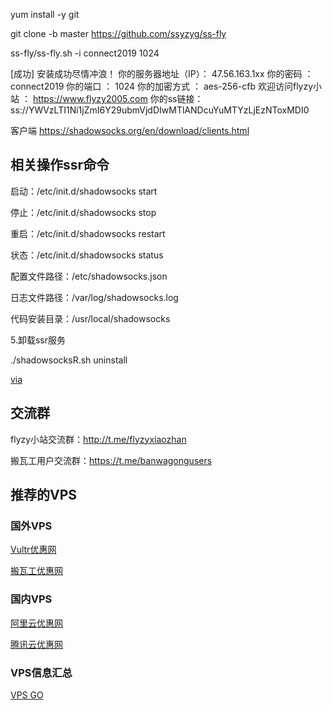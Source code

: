 yum install -y git

git clone -b master https://github.com/ssyzyg/ss-fly

ss-fly/ss-fly.sh -i connect2019 1024


[成功] 安装成功尽情冲浪！
你的服务器地址（IP）： 47.56.163.1xx
你的密码            ： connect2019
你的端口            ： 1024
你的加密方式        ： aes-256-cfb
欢迎访问flyzy小站   ： https://www.flyzy2005.com
你的ss链接： ss://YWVzLTI1Ni1jZmI6Y29ubmVjdDIwMTlANDcuYuMTYzLjEzNToxMDI0

客户端 https://shadowsocks.org/en/download/clients.html

## 相关操作ssr命令

启动：/etc/init.d/shadowsocks start

停止：/etc/init.d/shadowsocks stop

重启：/etc/init.d/shadowsocks restart

状态：/etc/init.d/shadowsocks status


配置文件路径：/etc/shadowsocks.json

日志文件路径：/var/log/shadowsocks.log

代码安装目录：/usr/local/shadowsocks

5.卸载ssr服务

./shadowsocksR.sh uninstall


[via](https://www.flyzy2005.com/fan-qiang/shadowsocks/install-shadowsocks-in-one-command/)

## 交流群
flyzy小站交流群：http://t.me/flyzyxiaozhan

搬瓦工用户交流群：https://t.me/banwagongusers

## 推荐的VPS
### 国外VPS
[Vultr优惠网](https://www.vultryhw.cn/)

[搬瓦工优惠网](https://www.bwgyhw.cn/)

### 国内VPS
[阿里云优惠网](https://www.aliyunyhw.com)

[腾讯云优惠网](https://www.tengxunyunyhw.com)

### VPS信息汇总
[VPS GO](https://www.vpsgo.com)
